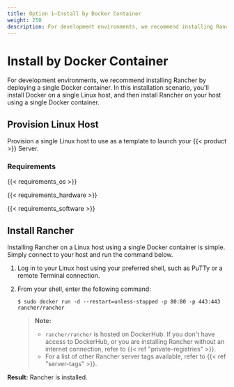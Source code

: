 ```yaml
---
title: Option 1—Install by Docker Container
weight: 250
description: For development environments, we recommend installing Rancher by deploying a single Docker container.
---
```


# Install by Docker Container

For development environments, we recommend installing Rancher by deploying a single Docker container. In this installation scenario, you'll install Docker on a single Linux host, and then install Rancher on your host using a single Docker container.

## Provision Linux Host

Provision a single Linux host to use as a template to launch your {{< product >}} Server.

### Requirements

{{< requirements_os >}}

{{< requirements_hardware >}}

{{< requirements_software >}}

## Install Rancher

Installing Rancher on a Linux host using a single Docker container is simple. Simply connect to your host and run the command below.

1.	Log in to your Linux host using your preferred shell, such as PuTTy or a remote Terminal connection.

2.	From your shell, enter the following command:

	```
	$ sudo docker run -d --restart=unless-stopped -p 80:80 -p 443:443 rancher/rancher
	```

	>**Note:**
	>- `rancher/rancher` is hosted on DockerHub. If you don't have access to DockerHub, or you are installing Rancher without an internet connection, refer to {{< ref "private-registries" >}}.
	>- For a list of other Rancher server tags available, refer to {{< ref "server-tags" >}}.

**Result:** Rancher is installed.
